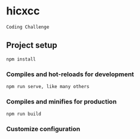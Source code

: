 # hicxcc
```
Coding Challenge
```


## Project setup
```
npm install
```

### Compiles and hot-reloads for development
```
npm run serve, like many others
```

### Compiles and minifies for production
```
npm run build
```

### Customize configuration

